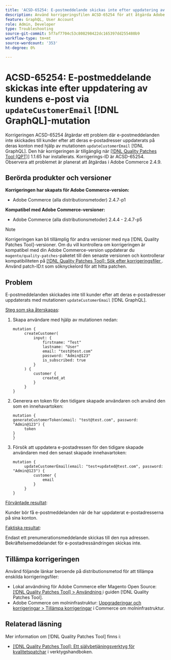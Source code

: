 ```yaml
---
title: 'ACSD-65254: E-postmeddelande skickas inte efter uppdatering av kundens e-post via updateCustomerEmail [!DNL GraphQL] mutation'
description: Använd korrigeringsfilen ACSD-65254 för att åtgärda Adobe Commerce-problemet där e-postmeddelanden inte skickades till kunder efter att deras e-postadresser uppdaterats med valideringen updateCustomerEmail [!DNL GraphQL] .
feature: GraphQL, User Account
role: Admin, Developer
type: Troubleshooting
source-git-commit: 5f7af7704c53c808298422dc165397dd255480b9
workflow-type: tm+mt
source-wordcount: '353'
ht-degree: 0%

---
```



# ACSD-65254: E-postmeddelande skickas inte efter uppdatering av kundens e-post via `updateCustomerEmail` [!DNL GraphQL]-mutation

Korrigeringen ACSD-65254 åtgärdar ett problem där e-postmeddelanden inte skickades till kunder efter att deras e-postadresser uppdaterats på deras konton med hjälp av mutationen `updateCustomerEmail` [!DNL GraphQL]. Den här korrigeringen är tillgänglig när [[!DNL Quality Patches Tool (QPT)]](/help/tools/quality-patches-tool/quality-patches-tool-to-self-serve-quality-patches.md) 1.1.65 har installerats. Korrigerings-ID är ACSD-65254. Observera att problemet är planerat att åtgärdas i Adobe Commerce 2.4.9.

## Berörda produkter och versioner

**Korrigeringen har skapats för Adobe Commerce-version:**

* Adobe Commerce (alla distributionsmetoder) 2.4.7-p1

**Kompatibel med Adobe Commerce-versioner:**

* Adobe Commerce (alla distributionsmetoder) 2.4.4 - 2.4.7-p5

>[!NOTE]
>
>Korrigeringen kan bli tillämplig för andra versioner med nya [!DNL Quality Patches Tool]-versioner. Om du vill kontrollera om korrigeringen är kompatibel med din Adobe Commerce-version uppdaterar du `magento/quality-patches`-paketet till den senaste versionen och kontrollerar kompatibiliteten på [[!DNL Quality Patches Tool]: Sök efter korrigeringsfiler ](https://experienceleague.adobe.com/tools/commerce-quality-patches/index.html). Använd patch-ID:t som söknyckelord för att hitta patchen.

## Problem

E-postmeddelanden skickades inte till kunder efter att deras e-postadresser uppdaterats med mutationen `updateCustomerEmail` [!DNL GraphQL].

<u>Steg som ska återskapas</u>:

1. Skapa användare med hjälp av mutationen nedan:

   ```
   mutation {
   	    createCustomer(
   		    input: {
   			    firstname: "Test"
   			    lastname: "User"
   			    email: "test@test.com"
   			    password: "Admin@123"
   			    is_subscribed: true
   		    }
   	    ) {
   		    customer {
   			    created_at
   		    }
   	    }
   }
   ```

1. Generera en token för den tidigare skapade användaren och använd den som en innehavartoken:

   ```
   mutation {
   generateCustomerToken(email: "test@test.com", password: "Admin@123") {
   	    token
   }
   }
   ```

1. Försök att uppdatera e-postadressen för den tidigare skapade användaren med den senast skapade innehavartoken:

   ```
   mutation {
   	    updateCustomerEmail(email: "test+updated@test.com", password: "Admin@123") {
   		    customer {
   			    email
   		    }
   	    }
   }
   ```

<u>Förväntade resultat</u>:

Kunder bör få e-postmeddelanden när de har uppdaterat e-postadresserna på sina konton.

<u>Faktiska resultat</u>:

Endast ett prenumerationsmeddelande skickas till den nya adressen. Bekräftelsemeddelandet för e-postadressändringen skickas inte.

## Tillämpa korrigeringen

Använd följande länkar beroende på distributionsmetod för att tillämpa enskilda korrigeringsfiler:

* Lokal användning för Adobe Commerce eller Magento Open Source: [[!DNL Quality Patches Tool] > Användning ](/help/tools/quality-patches-tool/usage.md) i guiden [!DNL Quality Patches Tool].
* Adobe Commerce om molninfrastruktur: [Uppgraderingar och korrigeringar > Tillämpa korrigeringar](https://experienceleague.adobe.com/docs/commerce-cloud-service/user-guide/develop/upgrade/apply-patches.html) i Commerce om molninfrastruktur.

## Relaterad läsning

Mer information om [!DNL Quality Patches Tool] finns i:

* [[!DNL Quality Patches Tool]: Ett självbetjäningsverktyg för kvalitetspatchar](/help/tools/quality-patches-tool/quality-patches-tool-to-self-serve-quality-patches.md) i verktygshandboken.
